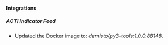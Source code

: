 #### Integrations
##### ACTI Indicator Feed
- Updated the Docker image to: *demisto/py3-tools:1.0.0.88148*.
